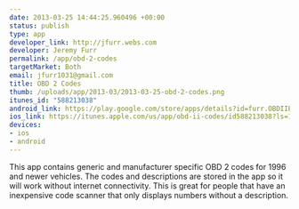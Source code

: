 ```yaml
--- 
date: 2013-03-25 14:44:25.960496 +00:00
status: publish
type: app
developer_link: http://jfurr.webs.com
developer: Jeremy Furr
permalink: /app/obd-2-codes
targetMarket: Both
email: jfurr1031@gmail.com
title: OBD 2 Codes
thumb: /uploads/app/2013-03/2013-03-25-obd-2-codes.png
itunes_id: "588213038"
android_link: https://play.google.com/store/apps/details?id=furr.OBDIIEngineCodes
ios_link: https://itunes.apple.com/us/app/obd-ii-codes/id588213038?ls=1%26mt=8
devices: 
- ios
- android
---
```


This app contains generic and manufacturer specific OBD 2 codes for 1996 and newer vehicles. The codes and descriptions are stored in the app so it will work without internet connectivity. This is great for people that have an inexpensive code scanner that only displays numbers without a description.
